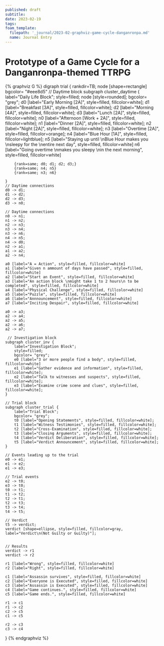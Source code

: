 ```yaml
---
published: draft
subtitle:
date: 2023-02-19
tags:
foam_template:
  filepath: '_journal/2023-02-graphviz-game-cycle-danganronpa.md'
  name: Journal Entry
---
```


# Prototype of a Game Cycle for a Danganronpa-themed TTRPG

{% graphviz G %}
digraph trial {
    rankdir=TB;
    node [shape=rectangle]
    bgcolor= "#eee8d5"
    // Daytime block
    subgraph cluster_daytime {
        label="Daily Life Block";
        style=filled;
        node [style=rounded];
        bgcolor= "grey";
        d0 [label="Early Morning [2A]", style=filled, fillcolor=white];
        d1 [label="Breakfast [3A]", style=filled, fillcolor=white];
        d2 [label="Morning [4A]", style=filled, fillcolor=white];
        d3 [label="Lunch [2A]", style=filled, fillcolor=white];
        n0 [label="Afternoon [Work + 2A]", style=filled, fillcolor=white];
        n1 [label="Dinner [2A]", style=filled, fillcolor=white];
        n2 [label="Night [2A]", style=filled, fillcolor=white];
        n3 [label="Overtime [2A]", style=filled, fillcolor=orange];
        n4 [label="Blue Hour [1A]", style=filled, fillcolor=lightblue];
        n5 [label="Staying up until \nBlue Hour makes you \nsleepy for the \nentire next day", style=filled, fillcolor=white]
        n6 [label="Going overtime \nmakes you sleepy \nin the next morning", style=filled, fillcolor=white]
        
        {rank=same; d0; d1; d2; d3;}
        {rank=same; n4; n5}               
        {rank=same; n3; n6}   

    }
    // Daytime connections
    d0 -> d1;
    d1 -> d2;
    d2 -> d3;
    d3 -> n0;
    
    // Daytime connections
    n0 -> n1;
    n1 -> n2;
    n2 -> n3;
    n3 -> n4;
    n3 -> n6;
    n4 -> n5;
    n4 -> d0;
    n2 -> a1;
    a1 -> a2;
    a2 -> n4;
    
    a0 [label="A = Action", style=filled, fillcolor=white]
    a1 [label="Given n ammount of days have passed", style=filled, fillcolor=white]
    a2 [label="Start an Event", style=filled, fillcolor=white]
    a3 [label="An action block \nmight take 1 to 2 hours\n to be completed", style=filled, fillcolor=white]
    a4 [label="Physical Challenge", style=filled, fillcolor=white]
    a5 [label="Puzzle", style=filled, fillcolor=white]
    a6 [label="Annnouncement", style=filled, fillcolor=white]
    a7 [label="Inciting Despair", style=filled, fillcolor=white]
    
    a0 -> a3;
    a2 -> a4;
    a2 -> a5;
    a2 -> a6;
    a2 -> a7;
    
     // Investigation block
    subgraph cluster_inv {
        label="Investigation Block";
        style=filled;
        bgcolor= "grey";
        e0 [label="3 or more people find a body", style=filled, fillcolor=white]
        e1 [label="Gather evidence and information", style=filled, fillcolor=white];
        e2 [label="Talk to witnesses and suspects", style=filled, fillcolor=white];
        e3 [label="Examine crime scene and clues", style=filled, fillcolor=white];
    }

    // Trial block
    subgraph cluster_trial {
        label="Trial Block";
        bgcolor= "grey";
        t0 [label="Opening Statements", style=filled, fillcolor=white];
        t1 [label="Witness Testimonies", style=filled, fillcolor=white];
        t2 [label="Cross-Examination", style=filled, fillcolor=white];
        t3 [label="Closing Arguments", style=filled, fillcolor=white];
        t4 [label="Verdict Deliberation", style=filled, fillcolor=white];
        t5 [label="Verdict Announcement", style=filled, fillcolor=white];
    }

    // Events leading up to the trial
    e0 -> e1;
    e1 -> e2;
    e1 -> e3;

    // Trial events
    e2 -> t0;
    e3 -> t0;
    t0 -> t1;
    t1 -> t2;
    t2 -> t1;
    t2 -> t3;
    t3 -> t4;
    t4 -> t5;

    // Verdict
    t5 -> verdict;
    verdict [shape=ellipse, style=filled, fillcolor=gray, label="Verdict\n(Not Guilty or Guilty)"];
    

    // Results
    verdict -> r1
    verdict -> r2
    
    r1 [label="Wrong", style=filled, fillcolor=white]
    r2 [label="Right", style=filled, fillcolor=white]
    
    c1 [label="Assassin survives", style=filled, fillcolor=white]
    c2 [label="Everyone is Executed", style=filled, fillcolor=white]
    c3 [label="Assassin is Executed", style=filled, fillcolor=white]
    c4 [label="Game continues.", style=filled, fillcolor=white]
    c5 [label="Game ends.", style=filled, fillcolor=white]
    
    r1 -> c1
    r1 -> c2
    c2 -> c5
    c1 -> c5
    
    r2 -> c3
    c3 -> c4
}
{% endgraphviz %}



